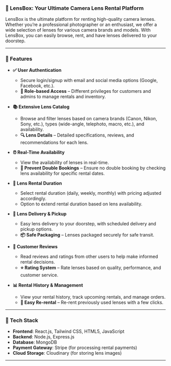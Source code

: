 ### **📸 LensBox: Your Ultimate Camera Lens Rental Platform**

LensBox is the ultimate platform for renting high-quality camera lenses. Whether you’re a professional photographer or an enthusiast, we offer a wide selection of lenses for various camera brands and models. With LensBox, you can easily browse, rent, and have lenses delivered to your doorstep.

---

### **🚀 Features**

- **✅ User Authentication**  
  - Secure login/signup with email and social media options (Google, Facebook, etc.).  
  - **🔑 Role-based Access** – Different privileges for customers and admins to manage rentals and inventory.

- **📚 Extensive Lens Catalog**  
  - Browse and filter lenses based on camera brands (Canon, Nikon, Sony, etc.), types (wide-angle, telephoto, macro, etc.), and availability.  
  - **🔍 Lens Details** – Detailed specifications, reviews, and recommendations for each lens.

- **⏰ Real-Time Availability**  
  - View the availability of lenses in real-time.  
  - **🚫 Prevent Double Bookings** – Ensure no double booking by checking lens availability for specific rental dates.

- **📅 Lens Rental Duration**  
  - Select rental duration (daily, weekly, monthly) with pricing adjusted accordingly.  
  - Option to extend rental duration based on lens availability.

- **🚚 Lens Delivery & Pickup**  
  - Easy lens delivery to your doorstep, with scheduled delivery and pickup options.  
  - **📦 Safe Packaging** – Lenses packaged securely for safe transit.

- **💬 Customer Reviews**  
  - Read reviews and ratings from other users to help make informed rental decisions.  
  - **⭐ Rating System** – Rate lenses based on quality, performance, and customer service.

- **📊 Rental History & Management**  
  - View your rental history, track upcoming rentals, and manage orders.  
  - **🔄 Easy Re-rental** – Re-rent previously used lenses with a few clicks.

---

### **🔧 Tech Stack**

- **Frontend**: React.js, Tailwind CSS, HTML5, JavaScript  
- **Backend**: Node.js, Express.js  
- **Database**: MongoDB  
- **Payment Gateway**: Stripe (for processing rental payments)  
- **Cloud Storage**: Cloudinary (for storing lens images)

---
